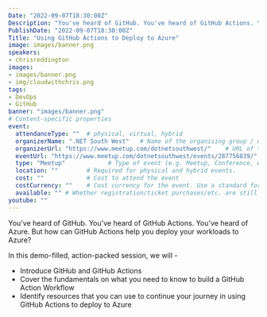 ```yaml
---
Date: "2022-09-07T18:30:00Z"
Description: "You've heard of GitHub. You've heard of GitHub Actions. You've heard of Azure. But how can GitHub Actions help you deploy your workloads to Azure? In this demo-filled, action-packed session, we will Introduce GitHub and GitHub Actions, Cover the fundamentals on what you need to know to build a GitHub Action Workflow, Identify resources that you can use to continue your journey in using GitHub Actions to deploy to Azure"
PublishDate: "2022-09-07T18:30:00Z"
Title: "Using GitHub Actions to Deploy to Azure"
image: images/banner.png
speakers:
- chrisreddington
images:
- images/banner.png
- img/cloudwithchris.png
tags:
- DevOps
- GitHub
banner: "images/banner.png"
# Content-specific properties
event:
  attendanceType: ""  # physical, virtual, hybrid
  organizerName: ".NET South West"   # Name of the organising group / event (e.g. Name of the conference)
  organizerUrl: "https://www.meetup.com/dotnetsouthwest/"    # URL of the organising group
  eventUrl: "https://www.meetup.com/dotnetsouthwest/events/287756839/"        # URL of the specific event, if applicable (e.g. a meetup talk, rather than the meetup group)
  type: "Meetup"            # Type of event (e.g. Meetup, Conference, etc.)
  location: ""        # Required for physical and hybrid events.
  cost: ""            # Cost to attend the event
  costCurrency: ""    # Cost currency for the event. Use a standard format - http://en.wikipedia.org/wiki/ISO_4217
  available: "" # Whether registration/ticket purchases/etc. are still available (true/false). Defaults to false when event is in past.
youtube: ""
---
```

You've heard of GitHub. You've heard of GitHub Actions. You've heard of Azure. But how can GitHub Actions help you deploy your workloads to Azure?

In this demo-filled, action-packed session, we will -
- Introduce GitHub and GitHub Actions
- Cover the fundamentals on what you need to know to build a GitHub Action Workflow
- Identify resources that you can use to continue your journey in using GitHub Actions to deploy to Azure
